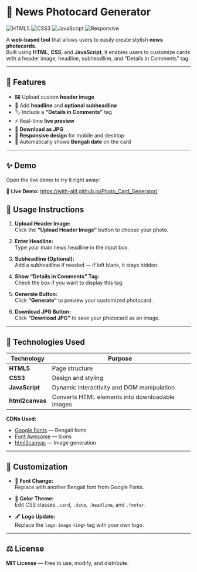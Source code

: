 # 📰 News Photocard Generator  

![HTML5](https://img.shields.io/badge/HTML5-orange?style=for-the-badge&logo=html5)  ![CSS3](https://img.shields.io/badge/CSS3-blue?style=for-the-badge&logo=css3)  ![JavaScript](https://img.shields.io/badge/JavaScript-yellow?style=for-the-badge&logo=javascript)  ![Responsive](https://img.shields.io/badge/Responsive-Design-success?style=for-the-badge&logo=responsive)    

A **web-based tool** that allows users to easily create stylish **news photocards**.  
Built using **HTML**, **CSS**, and **JavaScript**, it enables users to customize cards with a header image, headline, subheadline, and “Details in Comments” tag.  

---

## 🌟 Features  

- 🖼️ Upload custom **header image**  
- 📰 Add **headline** and **optional subheadline**  
- 🏷️ Include a **“Details in Comments”** tag  
- ⚡ Real-time **live preview**  
- 💾 **Download as JPG**  
- 📱 **Responsive design** for mobile and desktop  
- 📅 Automatically shows **Bengali date** on the card  

---
## ✨ Demo

Open the live demo to try it right away:

 

🔗 **Live Demo:** https://with-alif.github.io/Photo_Card_Generator/

 
 

## 🧭 Usage Instructions  

1. **Upload Header Image:**  
   Click the **“Upload Header Image”** button to choose your photo.  

2. **Enter Headline:**  
   Type your main news headline in the input box.  

3. **Subheadline (Optional):**  
   Add a subheadline if needed — if left blank, it stays hidden.  

4. **Show “Details in Comments” Tag:**  
   Check the box if you want to display this tag.  

5. **Generate Button:**  
   Click **“Generate”** to preview your customized photocard.  

6. **Download JPG Button:**  
   Click **“Download JPG”** to save your photocard as an image.  

---

## 🧩 Technologies Used  

| Technology | Purpose |
|-------------|----------|
| **HTML5** | Page structure |
| **CSS3** | Design and styling |
| **JavaScript** | Dynamic interactivity and DOM manipulation |
| **html2canvas** | Converts HTML elements into downloadable images |

**CDNs Used:**  
- [Google Fonts](https://fonts.google.com/) — Bengali fonts  
- [Font Awesome](https://fontawesome.com/) — Icons  
- [html2canvas](https://html2canvas.hertzen.com/) — Image generation  

---

## 🎨 Customization  

- 🧷 **Font Change:**  
  Replace with another Bengali font from Google Fonts.  

- 🎨 **Color Theme:**  
  Edit CSS classes `.card`, `.date`, `.headline`, and `.footer`.  

- 🖋️ **Logo Update:**  
  Replace the `logo-image` `<img>` tag with your own logo.  

---

## ⚖️ License  

**MIT License** — Free to use, modify, and distribute.  
